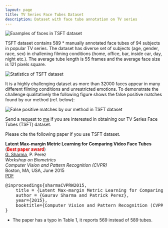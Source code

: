 ```yaml
---
layout: page
title: TV Series Face Tubes Dataset 
description: Dataset with face tube annotation on TV series 
---
```


<img class="col three left" src="{{ site.baseurl }}/assets/img/TSFTegs.jpg" alt="Examples of faces in TSFT dataset"/>

TSFT dataset contains 589 * manually annotated face tubes of 94 subjects  in popular TV series. The
dataset has diverse set of subjects (age, gender, race, sex) in challening filming conditions (home,
office, bar, inside car, day, night etc.). The average tube length is 55 frames and the average face
size is 121 pixels square.

<img class="col three left" src="{{ site.baseurl }}/assets/img/TSFTstats.jpg" alt="Statistics of TSFT dataset"/>

It is a highly challenging dataset as more than 32000 faces appear in many different filming
conditions and unrestricted emotions. To demonstrate the challenge qualitatively the following
figure shows the false positive matches found by our method (ref. below):


<img class="col three left" src="{{ site.baseurl }}/assets/img/TSFTfps.jpg" alt="False positive matches by our method in TSFT dataset"/>


Send a request to 
<a href="mailto:grvsharma[at]gmail[dot]com?Subject=Request%20for%20TSFT%20database">me</a> 
if you are interested in obtaining our TV Series Face Tubes (TSFT) dataset. 

Please cite the following paper if you use TSFT dataset.


<strong>Latent Max-margin Metric Learning for Comparing Video Face Tubes</strong><br/>
(<strong style="color:red">Best paper award</strong>)<br/>
<u>G. Sharma</u>, P. Perez <br/>
<i>Workshop on Biometrics <br/>
Computer Vision and Pattern Recognition (CVPR)</i><br/>
Boston, MA, USA, June 2015 <br/>
<a href="{{ site.baseurl }}/assets/pdf/lftc_cvprw2015.pdf">PDF</a>

<pre>
@inproceedings{sharmaCVPRW2015, 
    title = {Latent Max-margin Metric Learning for Comparing Video Face Tubes}, 
    author = {Gaurav Sharma and Patrick Perez}, 
    year={2015},
    booktitle={Computer Vision and Pattern Recognition (CVPR) Workshops}
}
</pre>

 * The paper has a typo in Table 1, it reports 569 instead of 589 tubes.
